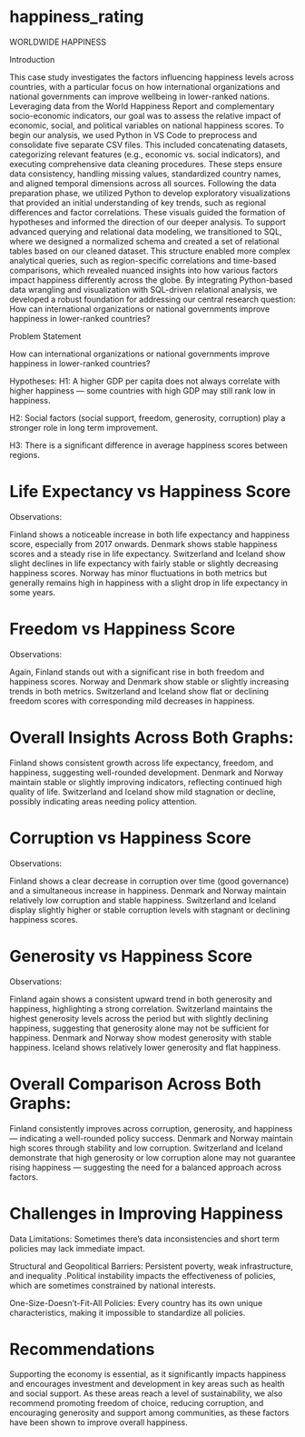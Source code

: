 # happiness_rating

WORLDWIDE HAPPINESS

Introduction

This case study investigates the factors influencing happiness levels across countries, with a particular focus on how international organizations and national governments can improve wellbeing in lower-ranked nations. Leveraging data from the World Happiness Report and complementary socio-economic indicators, our goal was to assess the relative impact of economic, social, and political variables on national happiness scores.
To begin our analysis, we used Python in VS Code to preprocess and consolidate five separate CSV files. This included concatenating datasets, categorizing relevant features (e.g., economic vs. social indicators), and executing comprehensive data cleaning procedures. These steps ensure data consistency, handling missing values, standardized country names, and aligned temporal dimensions across all sources.
Following the data preparation phase, we utilized Python to develop exploratory visualizations that provided an initial understanding of key trends, such as regional differences and factor correlations. These visuals guided the formation of hypotheses and informed the direction of our deeper analysis.
To support advanced querying and relational data modeling, we transitioned to SQL, where we designed a normalized schema and created a set of relational tables based on our cleaned dataset. This structure enabled more complex analytical queries, such as region-specific correlations and time-based comparisons, which revealed nuanced insights into how various factors impact happiness differently across the globe.
By integrating Python-based data wrangling and visualization with SQL-driven relational analysis, we developed a robust foundation for addressing our central research question: How can international organizations or national governments improve happiness in lower-ranked countries?

Problem Statement

How can international organizations or national governments improve happiness in lower-ranked countries?


Hypotheses:
H1: A higher GDP per capita does not always correlate with higher happiness — some countries with high GDP may still rank low in happiness.

H2: Social factors (social support, freedom, generosity, corruption) play a stronger role in long term improvement.

H3: There is a significant difference in average happiness scores between regions.

# Life Expectancy vs Happiness Score
Observations:

Finland shows a noticeable increase in both life expectancy and happiness score, especially from 2017 onwards.
Denmark shows stable happiness scores and a steady rise in life expectancy.
Switzerland and Iceland show slight declines in life expectancy with fairly stable or slightly decreasing happiness scores.
Norway has minor fluctuations in both metrics but generally remains high in happiness with a slight drop in life expectancy in some years.

# Freedom vs Happiness Score
Observations:

Again, Finland stands out with a significant rise in both freedom and happiness scores.
Norway and Denmark show stable or slightly increasing trends in both metrics.
Switzerland and Iceland show flat or declining freedom scores with corresponding mild decreases in happiness.

# Overall Insights Across Both Graphs:
Finland shows consistent growth across life expectancy, freedom, and happiness, suggesting well-rounded development.
Denmark and Norway maintain stable or slightly improving indicators, reflecting continued high quality of life.
Switzerland and Iceland show mild stagnation or decline, possibly indicating areas needing policy attention.


 # Corruption vs Happiness Score
 Observations:

 Finland shows a clear decrease in corruption over time (good governance) and a simultaneous increase in happiness.
 Denmark and Norway maintain relatively low corruption and stable happiness.
 Switzerland and Iceland display slightly higher or stable corruption levels with stagnant or declining happiness scores.

# Generosity vs Happiness Score
 Observations:

Finland again shows a consistent upward trend in both generosity and happiness, highlighting a strong correlation.
Switzerland maintains the highest generosity levels across the period but with slightly declining happiness, suggesting that generosity alone may not be sufficient for happiness.
Denmark and Norway show modest generosity with stable happiness.
Iceland shows relatively lower generosity and flat happiness.

# Overall Comparison Across Both Graphs:
Finland consistently improves across corruption, generosity, and happiness — indicating a well-rounded policy success.
Denmark and Norway maintain high scores through stability and low corruption.
Switzerland and Iceland demonstrate that high generosity or low corruption alone may not guarantee rising happiness — suggesting the need for a balanced approach across factors.


# Challenges in Improving Happiness

Data Limitations: Sometimes there’s data inconsistencies and short term policies may lack immediate impact.

Structural and Geopolitical Barriers: Persistent poverty, weak infrastructure, and inequality .Political instability impacts the effectiveness of policies, which are sometimes constrained by national interests.

One-Size-Doesn’t-Fit-All Policies: Every country has its own unique characteristics, making it impossible to standardize all policies.

# Recommendations
Supporting the economy is essential, as it significantly impacts happiness and encourages investment and development in key areas such as health and social support. As these areas reach a level of sustainability, we also recommend promoting freedom of choice, reducing corruption, and encouraging generosity and support among communities, as these factors have been shown to improve overall happiness.
